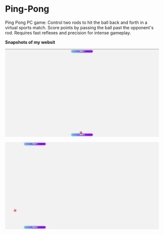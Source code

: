 # Ping-Pong
Ping Pong PC game: Control two rods to hit the ball back and forth in a virtual sports match. Score points by passing the ball past the opponent's rod. Requires fast reflexes and precision for intense gameplay.

**Snapshots of my websit**

![Image Alt Text](https://github.com/GauravSingh72/Ping-Pong/blob/main/Screenshot%202023-07-25%20at%2010.45.18%20AM.png?raw=true)

![Image Alt Text](https://github.com/GauravSingh72/Ping-Pong/blob/main/Screenshot%202023-07-25%20at%2010.46.17%20AM.png?raw=true)

